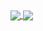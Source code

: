 <a href="https://github.com/anuraghazra/github-readme-stats">
  <img align="center" src="https://github-readme-stats.vercel.app/api?username=lukacupic&count_private=true&show_icons=true&include_all_commits=true&hide_border=true&hide_title=true" />
</a>

<a href="https://github.com/anuraghazra/github-readme-stats">
  <img align="center" src="https://github-readme-stats.vercel.app/api/top-langs/?username=lukacupic&langs_count=4&hide_title=true&hide_border=true" />
</a>
